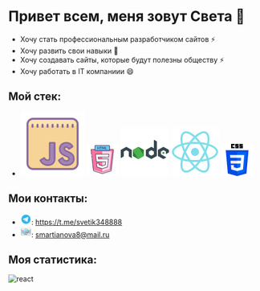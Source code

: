 # Привет всем, меня зовут Света 👋
* Хочу стать профессиональным разработчиком сайтов ⚡
* Хочу развить свои навыки 💬
* Хочу создавать сайты, которые будут полезны обществу ⚡
* Хочу работать в IT компаниии 😄
## Мой стек:
* <img src="https://github.com/SVETA12345/SVETA12345/blob/main/javascript.svg" alt="js"/> <img src="https://github.com/SVETA12345/SVETA12345/blob/main/html-5.png" alt="html5"/> <img src="https://github.com/SVETA12345/SVETA12345/blob/main/nodejs.svg" alt="nodejs"/> <img src="https://github.com/SVETA12345/SVETA12345/blob/main/react.svg" alt="react"/> <img src="https://github.com/SVETA12345/SVETA12345/blob/main/5968242.png" width="64px" height="64px" alt="css3"/>
## Мои контакты:
* <img src="https://github.com/SVETA12345/SVETA12345/blob/main/telegram.svg" width="22px" height="22px" alt="telegram"/>: https://t.me/svetik348888
* <img src="https://github.com/SVETA12345/SVETA12345/blob/main/icons8-email-48.png" width="22px" height="22px" alt="email"/>: smartianova8@mail.ru
## Моя статистика:
<img src="https://github-readme-streak-stats.herokuapp.com/?user=SVETA12345" width="500px" height="200px" alt="react"/>
<!--
**SVETA12345/SVETA12345** is a ✨ _special_ ✨ repository because its `README.md` (this file) appears on your GitHub profile.

Here are some ideas to get you started:

- 🔭 I’m currently working on ...
- 🌱 I’m currently learning ...
- 👯 I’m looking to collaborate on ...
- 🤔 I’m looking for help with ...
- 💬 Ask me about ...
- 📫 How to reach me: ...
- 😄 Pronouns: ...
- ⚡ Fun fact: ...
-->
